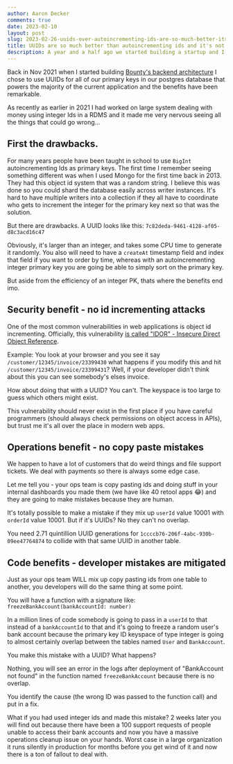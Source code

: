 ```yaml
---
author: Aaron Decker
comments: true
date: 2023-02-10
layout: post
slug: 2023-02-26-uuids-over-autoincrementing-ids-are-so-much-better-its-not-even-close
title: UUIDs are so much better than autoincrementing ids and it's not even close
description: A year and a half ago we started building a startup and I chose to use UUIDs as primary keys and it turned out to be such a good choice.
---
```


Back in Nov 2021 when I started building [Bounty's backend architecture](https://www.bounty.co/) I chose to use UUIDs for all of our primary keys in our postgres database that powers the majority of the current application and the benefits have been remarkable.

As recently as earlier in 2021 I had worked on large system dealing with money using integer Ids in a RDMS and it made me very nervous seeing all the things that could go wrong...

## First the drawbacks.

For many years people have been taught in school to use `BigInt` autoincrementing Ids as primary keys. The first time I remember seeing something different was when I used Mongo for the first time back in 2013. They had this object id system that was a random string. I believe this was done so you could shard the database easily across writer instances. It's hard to have multiple writers into a collection if they all have to coordinate who gets to increment the integer for the primary key next so that was the solution.

But there are drawbacks. A UUID looks like this: `7c82deda-9461-4128-af05-d8c3acd16c47`

Obviously, it's larger than an integer, and takes some CPU time to generate it randomly. You also will need to have a `createAt` timestamp field and index that field if you want to order by time, whereas with an autoincrementing integer primary key you are going be able to simply sort on the primary key.

But aside from the efficiency of an integer PK, thats where the benefits end imo.

## Security benefit - no id incrementing attacks

One of the most common vulnerabilities in web applications is object id incrementing. Officially, this vulnerability [is called "IDOR" - Insecure Direct Object Reference](https://cheatsheetseries.owasp.org/cheatsheets/Insecure_Direct_Object_Reference_Prevention_Cheat_Sheet.html). 

Example: You look at your browser and you see it say `/customer/12345/invoice/23399430` what happens if you modify this and hit `/customer/12345/invoice/23399431`? Well, if your developer didn't think about this you can see somebody's elses invoice.

How about doing that with a UUID? You can't. The keyspace is too large to guess which others might exist.

This vulnerability should never exist in the first place if you have careful programmers (should always check permissions on object access in APIs), but trust me it's all over the place in modern web apps.

## Operations benefit - no copy paste mistakes

We happen to have a lot of customers that do weird things and file support tickets. We deal with payments so there is always some edge case.

Let me tell you - your ops team is copy pasting ids and doing stuff in your internal dashboards you made them (we have like 40 retool apps 😂) and they are going to make mistakes because they are human.

It's totally possible to make a mistake if they mix up `userId` value 10001 with `orderId` value 10001. But if it's UUIDs? No they can't no overlap.

You need 2.71 quintillion UUID generations for `1ccccb76-206f-4abc-930b-09ee47764874` to collide with that same UUID in another table.

## Code benefits - developer mistakes are mitigated

Just as your ops team WILL mix up copy pasting ids from one table to another, you developers will do the same thing at some point.

You will have a function with a signature like: `freezeBankAccount(bankAccountId: number)`

In a million lines of code somebody is going to pass in a `userId` to that instead of a `bankAccountId` to that and it's going to freeze a random user's bank account because the primary key ID keyspace of type integer is going to almost certainly overlap between the tables named `User` and `BankAccount`.

You make this mistake with a UUID? What happens?

Nothing, you will see an error in the logs after deployment of "BankAccount not found" in the function named `freezeBankAccount` because there is no overlap.

You identify the cause (the wrong ID was passed to the function call) and put in a fix.

What if you had used integer ids and made this mistake? 2 weeks later you will find out because there have been a 100 support requests of people unable to access their bank accounts and now you have a massive operations cleanup issue on your hands. Worst case in a large organization it runs silently in production for months before you get wind of it and now there is a ton of fallout to deal with.
